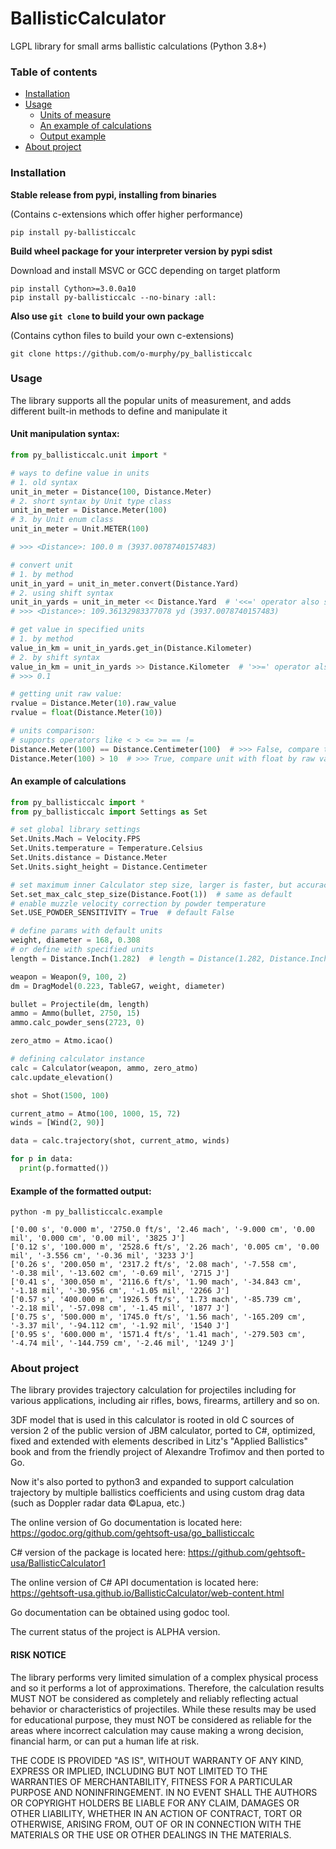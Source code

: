 # BallisticCalculator
LGPL library for small arms ballistic calculations (Python 3.8+)

### Table of contents
* [Installation](#installation)
* [Usage](#usage)
  * [Units of measure](#unit-manipulation-syntax)
  * [An example of calculations](#an-example-of-calculations)
  * [Output example](#example-of-the-formatted-output)
* [About project](#about-project)

### Installation
**Stable release from pypi, installing from binaries**

(Contains c-extensions which offer higher performance)
```shell
pip install py-ballisticcalc
```

**Build wheel package for your interpreter version by pypi sdist**

Download and install MSVC or GCC depending on target platform
```shell
pip install Cython>=3.0.0a10 
pip install py-ballisticcalc --no-binary :all:
```

**Also use `git clone` to build your own package**

(Contains cython files to build your own c-extensions)
```shell
git clone https://github.com/o-murphy/py_ballisticcalc
```   


### Usage

The library supports all the popular units of measurement, and adds different built-in methods to define and manipulate it
#### Unit manipulation syntax:

```python
from py_ballisticcalc.unit import *

# ways to define value in units
# 1. old syntax
unit_in_meter = Distance(100, Distance.Meter)
# 2. short syntax by Unit type class
unit_in_meter = Distance.Meter(100)
# 3. by Unit enum class
unit_in_meter = Unit.METER(100)

# >>> <Distance>: 100.0 m (3937.0078740157483)

# convert unit
# 1. by method
unit_in_yard = unit_in_meter.convert(Distance.Yard)
# 2. using shift syntax
unit_in_yards = unit_in_meter << Distance.Yard  # '<<=' operator also supports
# >>> <Distance>: 109.36132983377078 yd (3937.0078740157483)

# get value in specified units
# 1. by method
value_in_km = unit_in_yards.get_in(Distance.Kilometer)
# 2. by shift syntax
value_in_km = unit_in_yards >> Distance.Kilometer  # '>>=' operator also supports
# >>> 0.1

# getting unit raw value:
rvalue = Distance.Meter(10).raw_value
rvalue = float(Distance.Meter(10))

# units comparison:
# supports operators like < > <= >= == !=
Distance.Meter(100) == Distance.Centimeter(100)  # >>> False, compare two units by raw value
Distance.Meter(100) > 10  # >>> True, compare unit with float by raw value
```

#### An example of calculations

```python
from py_ballisticcalc import *
from py_ballisticcalc import Settings as Set

# set global library settings
Set.Units.Mach = Velocity.FPS
Set.Units.temperature = Temperature.Celsius
Set.Units.distance = Distance.Meter
Set.Units.sight_height = Distance.Centimeter

# set maximum inner Calculator step size, larger is faster, but accuracy is going down 
Set.set_max_calc_step_size(Distance.Foot(1))  # same as default
# enable muzzle velocity correction by powder temperature
Set.USE_POWDER_SENSITIVITY = True  # default False

# define params with default units
weight, diameter = 168, 0.308
# or define with specified units
length = Distance.Inch(1.282)  # length = Distance(1.282, Distance.Inch)

weapon = Weapon(9, 100, 2)
dm = DragModel(0.223, TableG7, weight, diameter)

bullet = Projectile(dm, length)
ammo = Ammo(bullet, 2750, 15)
ammo.calc_powder_sens(2723, 0)

zero_atmo = Atmo.icao()

# defining calculator instance
calc = Calculator(weapon, ammo, zero_atmo)
calc.update_elevation()

shot = Shot(1500, 100)

current_atmo = Atmo(100, 1000, 15, 72)
winds = [Wind(2, 90)]

data = calc.trajectory(shot, current_atmo, winds)

for p in data:
  print(p.formatted())
```
#### Example of the formatted output:
```shell
python -m py_ballisticcalc.example
```

```
['0.00 s', '0.000 m', '2750.0 ft/s', '2.46 mach', '-9.000 cm', '0.00 mil', '0.000 cm', '0.00 mil', '3825 J']
['0.12 s', '100.000 m', '2528.6 ft/s', '2.26 mach', '0.005 cm', '0.00 mil', '-3.556 cm', '-0.36 mil', '3233 J']
['0.26 s', '200.050 m', '2317.2 ft/s', '2.08 mach', '-7.558 cm', '-0.38 mil', '-13.602 cm', '-0.69 mil', '2715 J']
['0.41 s', '300.050 m', '2116.6 ft/s', '1.90 mach', '-34.843 cm', '-1.18 mil', '-30.956 cm', '-1.05 mil', '2266 J']
['0.57 s', '400.000 m', '1926.5 ft/s', '1.73 mach', '-85.739 cm', '-2.18 mil', '-57.098 cm', '-1.45 mil', '1877 J']
['0.75 s', '500.000 m', '1745.0 ft/s', '1.56 mach', '-165.209 cm', '-3.37 mil', '-94.112 cm', '-1.92 mil', '1540 J']
['0.95 s', '600.000 m', '1571.4 ft/s', '1.41 mach', '-279.503 cm', '-4.74 mil', '-144.759 cm', '-2.46 mil', '1249 J']
```

### About project

The library provides trajectory calculation for projectiles including for various
applications, including air rifles, bows, firearms, artillery and so on.

3DF model that is used in this calculator is rooted in old C sources of version 2 of the public version of JBM
calculator, ported to C#, optimized, fixed and extended with elements described in
Litz's "Applied Ballistics" book and from the friendly project of Alexandre Trofimov
and then ported to Go.

Now it's also ported to python3 and expanded to support calculation trajectory by 
multiple ballistics coefficients and using custom drag data (such as Doppler radar data ©Lapua, etc.)

The online version of Go documentation is located here: https://godoc.org/github.com/gehtsoft-usa/go_ballisticcalc

C# version of the package is located here: https://github.com/gehtsoft-usa/BallisticCalculator1

The online version of C# API documentation is located here: https://gehtsoft-usa.github.io/BallisticCalculator/web-content.html

Go documentation can be obtained using godoc tool.

The current status of the project is ALPHA version.

#### RISK NOTICE

The library performs very limited simulation of a complex physical process and so it performs a lot of approximations. Therefore, the calculation results MUST NOT be considered as completely and reliably reflecting actual behavior or characteristics of projectiles. While these results may be used for educational purpose, they must NOT be considered as reliable for the areas where incorrect calculation may cause making a wrong decision, financial harm, or can put a human life at risk.

THE CODE IS PROVIDED "AS IS", WITHOUT WARRANTY OF ANY KIND, EXPRESS OR IMPLIED, INCLUDING BUT NOT LIMITED TO THE WARRANTIES OF MERCHANTABILITY, FITNESS FOR A PARTICULAR PURPOSE AND NONINFRINGEMENT. IN NO EVENT SHALL THE AUTHORS OR COPYRIGHT HOLDERS BE LIABLE FOR ANY CLAIM, DAMAGES OR OTHER LIABILITY, WHETHER IN AN ACTION OF CONTRACT, TORT OR OTHERWISE, ARISING FROM, OUT OF OR IN CONNECTION WITH THE MATERIALS OR THE USE OR OTHER DEALINGS IN THE MATERIALS.
